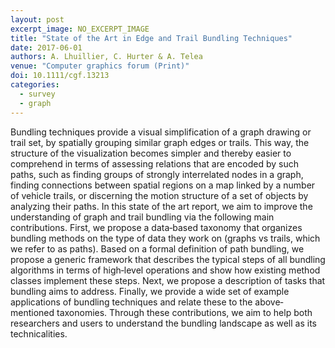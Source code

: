 ```yaml
---
layout: post
excerpt_image: NO_EXCERPT_IMAGE
title: "State of the Art in Edge and Trail Bundling Techniques"
date: 2017-06-01
authors: A. Lhuillier, C. Hurter & A. Telea
venue: "Computer graphics forum (Print)"
doi: 10.1111/cgf.13213
categories:
  - survey
  - graph
---
```

Bundling techniques provide a visual simplification of a graph drawing or trail set, by spatially grouping similar graph edges or trails. This way, the structure of the visualization becomes simpler and thereby easier to comprehend in terms of assessing relations that are encoded by such paths, such as finding groups of strongly interrelated nodes in a graph, finding connections between spatial regions on a map linked by a number of vehicle trails, or discerning the motion structure of a set of objects by analyzing their paths. In this state of the art report, we aim to improve the understanding of graph and trail bundling via the following main contributions. First, we propose a data‐based taxonomy that organizes bundling methods on the type of data they work on (graphs vs trails, which we refer to as paths). Based on a formal definition of path bundling, we propose a generic framework that describes the typical steps of all bundling algorithms in terms of high‐level operations and show how existing method classes implement these steps. Next, we propose a description of tasks that bundling aims to address. Finally, we provide a wide set of example applications of bundling techniques and relate these to the above‐mentioned taxonomies. Through these contributions, we aim to help both researchers and users to understand the bundling landscape as well as its technicalities.
